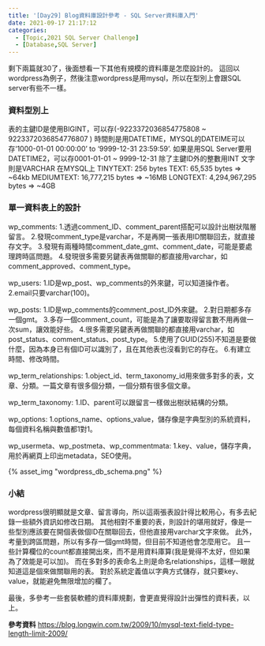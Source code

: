 ```yaml
---
title: '[Day29] Blog資料庫設計參考 - SQL Server資料庫入門'
date: 2021-09-17 21:17:12
categories:
  - [Topic,2021 SQL Server Challenge]
  - [Database,SQL Server]
---
```

剩下兩篇就30了，後面想看一下其他有規模的資料庫是怎麼設計的。
這回以wordpress為例子，然後注意wordpress是用mysql，所以在型別上會跟SQL server有些不一樣。

### 資料型別上
表的主鍵ID是使用BIGINT，可以存(-9223372036854775808 ~ 9223372036854776807 )
時間則是用DATETIME，MYSQL的DATEIME可以存‘1000-01-01 00:00:00’ to ‘9999-12-31 23:59:59’.
如果是用SQL Server要用DATETIME2，可以存0001-01-01 ~ 9999-12-31
除了主鍵ID外的整數用INT
文字則是VARCHAR
在MYSQL上
TINYTEXT: 256 bytes
TEXT: 65,535 bytes => ~64kb
MEDIUMTEXT: 16,777,215 bytes => ~16MB
LONGTEXT: 4,294,967,295 bytes => ~4GB

### 單一資料表上的設計
wp_comments:
1.透過comment_ID、comment_parent搭配可以設計出樹狀階層留言。
2.發現comment_type是varchar，不是再開一張表用ID關聯回去，就直接存文字。
3.發現有兩種時間comment_date_gmt、comment_date，可能是要處理跨時區問題。
4.發現很多需要另鍵表再做關聯的都直接用varchar，如comment_approved、comment_type。

wp_users:
1.ID是wp_post、wp_comments的外來鍵，可以知道操作者。
2.email只要varchar(100)。

wp_posts:
1.ID是wp_comments的comment_post_ID外來鍵。
2.對日期都多存一個gmt。
3.多存一個comment_count，可能是為了讓要取得留言數不用再做一次sum，讓效能好些。
4.很多需要另鍵表再做關聯的都直接用varchar，如post_status、comment_status、post_type。
5.使用了GUID(255)不知道是要做什麼，因為本身已有個ID可以識別了，且在其他表也沒看到它的存在。
6.有建立時間、修改時間。

wp_term_relationships:
1.object_id、term_taxonomy_id用來做多對多的表，文章、分類。一篇文章有很多個分類，一個分類有很多個文章。

wp_term_taxonomy:
1.ID、parent可以跟留言一樣做出樹狀結構的分類。

wp_options:
1.options_name、options_value，儲存像是字典型別的系統資料，每個資料名稱與數值都1對1。

wp_usermeta、wp_postmeta、wp_commentmata:
1.key、value，儲存字典，用於再網頁上印出metadata，SEO使用。


{% asset_img "wordpress_db_schema.png" %}

### 小結
wordpress很明顯就是文章、留言導向，所以這兩張表設計得比較用心，有多去紀錄一些額外資訊如修改日期。
其他相對不重要的表，則設計的堪用就好，像是一些型別應該要在開個表做個ID在關聯回去，但他直接用varchar文字來做。
此外，考量到跨區問題，所以有多存一個gmt時間，但目前不知道他會怎麼用它。
且一些計算欄位的count都直接開出來，而不是用資料庫算(我是覺得不太好，但如果為了效能是可以加)。
而在多對多的表命名上則是命名relationships，這樣一眼就知道這是個來做關聯用的表。
對於系統定義值以字典方式儲存，就只要key、value，就能避免無限增加的欄了。

最後，多參考一些套裝軟體的資料庫規劃，會更直覺得設計出彈性的資料表，以上。

**參考資料**
https://blog.longwin.com.tw/2009/10/mysql-text-field-type-length-limit-2009/
